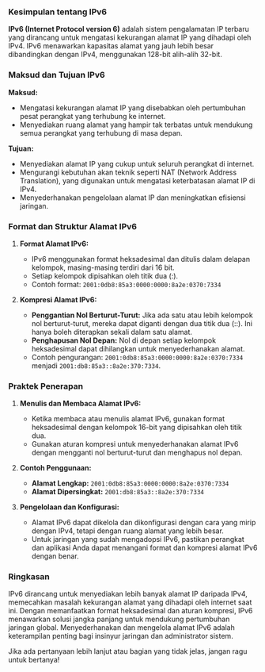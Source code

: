 ### Kesimpulan tentang IPv6

**IPv6 (Internet Protocol version 6)** adalah sistem pengalamatan IP terbaru yang dirancang untuk mengatasi kekurangan alamat IP yang dihadapi oleh IPv4. IPv6 menawarkan kapasitas alamat yang jauh lebih besar dibandingkan dengan IPv4, menggunakan 128-bit alih-alih 32-bit.

### Maksud dan Tujuan IPv6

**Maksud:**
- Mengatasi kekurangan alamat IP yang disebabkan oleh pertumbuhan pesat perangkat yang terhubung ke internet.
- Menyediakan ruang alamat yang hampir tak terbatas untuk mendukung semua perangkat yang terhubung di masa depan.

**Tujuan:**
- Menyediakan alamat IP yang cukup untuk seluruh perangkat di internet.
- Mengurangi kebutuhan akan teknik seperti NAT (Network Address Translation), yang digunakan untuk mengatasi keterbatasan alamat IP di IPv4.
- Menyederhanakan pengelolaan alamat IP dan meningkatkan efisiensi jaringan.

### Format dan Struktur Alamat IPv6

1. **Format Alamat IPv6:**
   - IPv6 menggunakan format heksadesimal dan ditulis dalam delapan kelompok, masing-masing terdiri dari 16 bit.
   - Setiap kelompok dipisahkan oleh titik dua (:). 
   - Contoh format: `2001:0db8:85a3:0000:0000:8a2e:0370:7334`

2. **Kompresi Alamat IPv6:**
   - **Penggantian Nol Berturut-Turut:** Jika ada satu atau lebih kelompok nol berturut-turut, mereka dapat diganti dengan dua titik dua (::). Ini hanya boleh diterapkan sekali dalam satu alamat.
   - **Penghapusan Nol Depan:** Nol di depan setiap kelompok heksadesimal dapat dihilangkan untuk menyederhanakan alamat.
   - Contoh pengurangan: `2001:0db8:85a3:0000:0000:8a2e:0370:7334` menjadi `2001:db8:85a3::8a2e:370:7334`.

### Praktek Penerapan

1. **Menulis dan Membaca Alamat IPv6:**
   - Ketika membaca atau menulis alamat IPv6, gunakan format heksadesimal dengan kelompok 16-bit yang dipisahkan oleh titik dua.
   - Gunakan aturan kompresi untuk menyederhanakan alamat IPv6 dengan mengganti nol berturut-turut dan menghapus nol depan.

2. **Contoh Penggunaan:**
   - **Alamat Lengkap:** `2001:0db8:85a3:0000:0000:8a2e:0370:7334`
   - **Alamat Dipersingkat:** `2001:db8:85a3::8a2e:370:7334`

3. **Pengelolaan dan Konfigurasi:**
   - Alamat IPv6 dapat dikelola dan dikonfigurasi dengan cara yang mirip dengan IPv4, tetapi dengan ruang alamat yang lebih besar.
   - Untuk jaringan yang sudah mengadopsi IPv6, pastikan perangkat dan aplikasi Anda dapat menangani format dan kompresi alamat IPv6 dengan benar.

### Ringkasan

IPv6 dirancang untuk menyediakan lebih banyak alamat IP daripada IPv4, memecahkan masalah kekurangan alamat yang dihadapi oleh internet saat ini. Dengan memanfaatkan format heksadesimal dan aturan kompresi, IPv6 menawarkan solusi jangka panjang untuk mendukung pertumbuhan jaringan global. Menyederhanakan dan mengelola alamat IPv6 adalah keterampilan penting bagi insinyur jaringan dan administrator sistem. 

Jika ada pertanyaan lebih lanjut atau bagian yang tidak jelas, jangan ragu untuk bertanya!